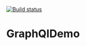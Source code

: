 [![Build status](https://ci.appveyor.com/api/projects/status/vxe22mwm1l2gw3b4/branch/master?svg=true)](https://ci.appveyor.com/project/JuergenGutsch/graphql-aspnetcore/branch/master)


# GraphQlDemo
